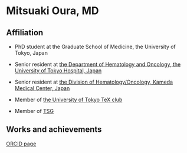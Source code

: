 # Mitsuaki Oura, MD

## Affiliation

- PhD student at the Graduate School of Medicine, the University of Tokyo, Japan

- Senior resident at [the Department of Hematology and Oncology, the University of Tokyo Hospital, Japan](https://www.u-tokyo-hemat.com/)

- Senior resident at [the Division of Hematology/Oncology, Kameda Medical Center, Japan](https://medical.kameda.com/general/medi_services/index_17.html)

- Member of [the University of Tokyo TeX club](https://ut-tex.org/)

- Member of [TSG](https://tsg.ne.jp/)

## Works and achievements

[ORCID page](https://orcid.org/0000-0002-4907-4647)